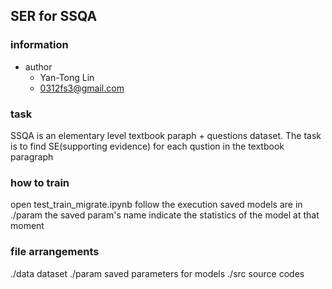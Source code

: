 ## SER for SSQA

### information
- author
    - Yan-Tong Lin
    - 0312fs3@gmail.com

### task
SSQA is an elementary level textbook paraph + questions dataset.
The task is to find SE(supporting evidence) for each qustion in the textbook paragraph

### how to train
open test_train_migrate.ipynb
follow the execution
saved models are in ./param
the saved param's name indicate the statistics of the model at that moment

### file arrangements
./data dataset
./param saved parameters for models
./src source codes